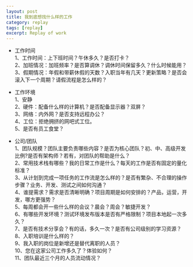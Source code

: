 ```yaml
---
layout: post
title: 我到底想找什么样的工作
category: replay
tags: [replay]
excerpt: Replay of work
---
```


- 工作时间  
1、工作时间：上下班时间？午休多久？是否打卡？      
2、加班情况：加班频率？是否算调休？调休时间保留多久？什么时候能用？  
3、假期情况：年假和带薪休假的天数？入职当年有几天？更新策略？是否会滚入下一个周期？请假流程是怎么样的？  


- 工作环境  
1、安静  
2、硬件：配备什么样的计算机？是否配备显示器？双屏？  
3、网络：内外网？是否支持远程办公？   
4、工位：拒绝拥挤的网吧式工位。  
5、是否有员工食堂？  


- 公司/团队   
1、团队规模？团队主要负责哪些内容？是否为核心团队？初、中、高级开发比例?是否有架构师？若有，对团队的帮助是什么？  
2、常用技术栈有哪些？我的日常工作是什么？每天的工作是否有固定的量化标准？    
3、从计划到完成一项任务的工作流是怎么样的？是否有繁杂、不合理的操作步骤？业务、开发、测试之间如何沟通？  
4、谁提需求？需求是否清晰明确？项目周期是如何安排的？产品，运营，开发，哪方更强势？  
5、每周都会开一些什么样的会议？晨会？周会？敏捷开发？  
6、有哪些开发环境？测试环境发布版本是否有严格限制？项目本地起一次多久？  
7、是否有技术分享会？有的话，多久一次？是否有公司级别的学习资源？  
8、入职培训是什么样的？  
9、我入职的岗位是新增还是替代离职的人员？  
10、您在这家公司工作多久了？体验如何？  
11、团队最近三个月的人员流动情况？  

